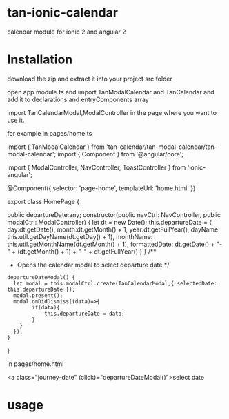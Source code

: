 # tan-ionic-calendar
calendar module for ionic 2 and angular 2

# Installation
download the zip and extract it into your project src folder

open app.module.ts and import TanModalCalendar and TanCalendar and add it to declarations and entryComponents array

import TanCalendarModal,ModalController in the page where you want to use it.
 
 for example
 in pages/home.ts 

import { TanModalCalendar } from 'tan-calendar/tan-modal-calendar/tan-modal-calendar';
import { Component } from '@angular/core';

import { ModalController, NavController, ToastController } from 'ionic-angular';

@Component({
  selector: 'page-home',
  templateUrl: 'home.html'
})

export class HomePage {

  public departureDate:any;
  constructor(public navCtrl: NavController, public modalCtrl: ModalController) {
    let dt =  new Date();
    this.departureDate = {
      day:dt.getDate(),
      month:dt.getMonth() + 1,
      year:dt.getFullYear(), 
      dayName: this.util.getDayName(dt.getDay() + 1),
      monthName: this.util.getMonthName(dt.getMonth() + 1),
      formattedDate: dt.getDate() + "-" + (dt.getMonth() + 1) + "-" + dt.getFullYear()
    }
  }
  /**
   * Opens the calendar modal to select departure date
   */

    departureDateModal() {
      let modal = this.modalCtrl.create(TanCalendarModal,{ selectedDate: this.departureDate });
      modal.present();
      modal.onDidDismiss((data)=>{
            if(data){
                this.departureDate = data;
            }
        }
      });
    }
}

in pages/home.html

<a class="journey-date" (click)="departureDateModal()">select date</a>


# usage
